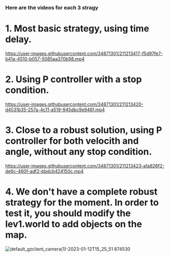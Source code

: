### Here are the videos for each 3 stragy

# 1. Most basic strategy, using time delay.


https://user-images.githubusercontent.com/34871301/211213417-f5d97fe7-b41a-4510-b057-5085aa370b98.mp4


# 2. Using P controller with a stop condition.


https://user-images.githubusercontent.com/34871301/211213420-d4531b35-257a-4c11-a519-945dbc9e946f.mp4


# 3. Close to a robust solution, using P controller for both velocith and angle, without any stop condition.


https://user-images.githubusercontent.com/34871301/211213423-a1a826f2-de6c-460f-adf2-bbdcb424150c.mp4

# 4. We don't have a complete robust strategy for the moment. In order to test it, you should modify the lev1.world to add objects on the map.

![default_gzclient_camera(1)-2023-01-12T15_25_51 874530](https://user-images.githubusercontent.com/34871301/212093022-d7ea6744-3f6b-433f-820b-28ce22f3529e.jpg)

